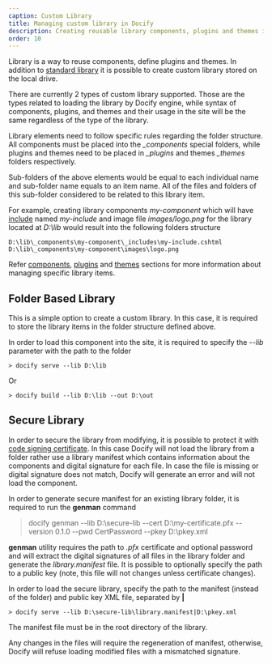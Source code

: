 ```yaml
---
caption: Custom Library
title: Managing custom library in Docify
description: Creating reusable library components, plugins and themes in Docify
order: 10
---
```

Library is a way to reuse components, define plugins and themes. In addition to [standard library](/standard-library/) it is possible to create custom library stored on the local drive.

There are currently 2 types of custom library supported. Those are the types related to loading the library by Docify engine, while syntax of components, plugins, and themes and their usage in the site will be the same regardless of the type of the library.

Library elements need to follow specific rules regarding the folder structure. All components must be placed into the *_components* special folders, while plugins and themes need to be placed in *_plugins* and themes *_themes* folders respectively.

Sub-folders of the above elements would be equal to each individual name and sub-folder name equals to an item name. All of the files and folders of this sub-folder considered to be related to this library item.

For example, creating library components *my-component* which will have [include](/includes/) named *my-include* and image file *images/logo.png* for the library located at *D:\lib* would result into the following folders structure

~~~
D:\lib\_components\my-component\_includes\my-include.cshtml
D:\lib\_components\my-component\images\logo.png
~~~

Refer [components](components/), [plugins](plugins/) and [themes](themes/) sections for more information about managing specific library items.

## Folder Based Library

This is a simple option to create a custom library. In this case, it is required to store the library items in the folder structure defined above.

In order to load this component into the site, it is required to specify the *--lib* parameter with the path to the folder

~~~
> docify serve --lib D:\lib
~~~

Or 

~~~
> docify build --lib D:\lib --out D:\out
~~~

## Secure Library

In order to secure the library from modifying, it is possible to protect it with [code signing certificate](https://en.wikipedia.org/wiki/Code_signing). In this case Docify will not load the library from a folder rather use a library manifest which contains information about the components and digital signature for each file. In case the file is missing or digital signature does not match, Docify will generate an error and will not load the component.

In order to generate secure manifest for an existing library folder, it is required to run the **genman** command

> docify genman --lib D:\secure-lib --cert D:\my-certificate.pfx --version 0.1.0 --pwd CertPassword --pkey D:\pkey.xml

**genman** utility requires the path to *.pfx* certificate and optional password and will extract the digital signatures of all files in the library folder and generate the *library.manifest* file. It is possible to optionally specify the path to a public key (note, this file will not changes unless certificate changes).

In order to load the secure library, specify the path to the manifest (instead of the folder) and public key XML file, separated by **|**

~~~
> docify serve --lib D:\secure-lib\library.manifest|D:\pkey.xml
~~~

The manifest file must be in the root directory of the library.

Any changes in the files will require the regeneration of manifest, otherwise, Docify will refuse loading modified files with a mismatched signature.